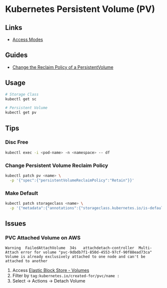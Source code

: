 # Kubernetes Persistent Volume (PV)

## Links

- [Access Modes](https://kubernetes.io/docs/concepts/storage/persistent-volumes/#access-modes)

## Guides

- [Change the Reclaim Policy of a PersistentVolume](https://v1-18.docs.kubernetes.io/docs/tasks/administer-cluster/change-pv-reclaim-policy/)

## Usage

```sh
# Storage Class
kubectl get sc

# Persistent Volume
kubectl get pv
```

## Tips

### Disc Free

```sh
kubectl exec -i <pod-name> -n <namespace> -- df
```

### Change Persistent Volume Reclaim Policy

```sh
kubectl patch pv <name> \
  -p '{"spec":{"persistentVolumeReclaimPolicy":"Retain"}}'
```

### Make Default

```sh
kubectl patch storageclass <name> \
  -p '{"metadata":{"annotations":{"storageclass.kubernetes.io/is-default-class":"true"}}}'
```

## Issues

### PVC Attached Volume on AWS

```log
Warning  FailedAttachVolume  34s   attachdetach-controller  Multi-Attach error for volume "pvc-9dbdb7f1-850d-4553-97cf-90f88ead73ca" Volume is already exclusively attached to one node and can't be attached to another
```

1. Access [Elastic Block Store - Volumes](https://console.aws.amazon.com/ec2/v2/home?region=us-east-1#Volumes:sort=desc:createTime)
2. Filter by `tag:kubernetes.io/created-for/pvc/name :`
3. Select -> Actions -> Detach Volume
